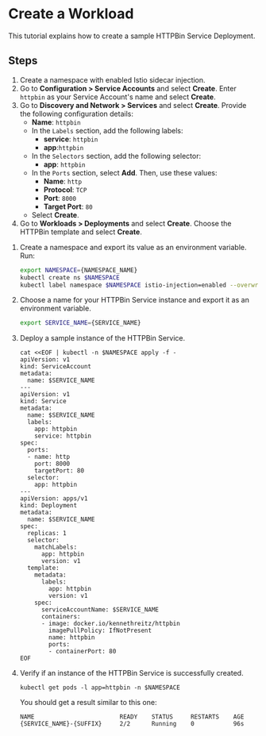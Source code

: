 # Create a Workload

This tutorial explains how to create a sample HTTPBin Service Deployment.

## Steps

<Tabs>
<Tab name="Kyma Dashboard">

1. Create a namespace with enabled Istio sidecar injection.
2. Go to **Configuration > Service Accounts** and select **Create**. Enter `httpbin` as your Service Account's name and select **Create**.
5. Go to **Discovery and Network > Services** and select **Create**. Provide the following configuration details:
    - **Name**: `httpbin`
    - In the `Labels` section, add the following labels:
      - **service**: `httpbin`
      - **app**:`httpbin`
    - In the `Selectors` section, add the following selector:
      - **app**: `httpbin`
    - In the `Ports` section, select **Add**. Then, use these values:
      - **Name**: `http`
      - **Protocol**: `TCP`
      - **Port**: `8000`
      - **Target Port**: `80`
    - Select **Create**.
8. Go to **Workloads > Deployments** and select **Create**. Choose the HTTPBin template and select **Create**.
</Tab>
<Tab name="kubectl">

1. Create a namespace and export its value as an environment variable. Run:

    ```bash
    export NAMESPACE={NAMESPACE_NAME}
    kubectl create ns $NAMESPACE
    kubectl label namespace $NAMESPACE istio-injection=enabled --overwrite
    ```

2. Choose a name for your HTTPBin Service instance and export it as an environment variable.

    ```bash
    export SERVICE_NAME={SERVICE_NAME}
    ```

3. Deploy a sample instance of the HTTPBin Service.

    ```shell
    cat <<EOF | kubectl -n $NAMESPACE apply -f -
    apiVersion: v1
    kind: ServiceAccount
    metadata:
      name: $SERVICE_NAME
    ---
    apiVersion: v1
    kind: Service
    metadata:
      name: $SERVICE_NAME
      labels:
        app: httpbin
        service: httpbin
    spec:
      ports:
      - name: http
        port: 8000
        targetPort: 80
      selector:
        app: httpbin
    ---
    apiVersion: apps/v1
    kind: Deployment
    metadata:
      name: $SERVICE_NAME
    spec:
      replicas: 1
      selector:
        matchLabels:
          app: httpbin
          version: v1
      template:
        metadata:
          labels:
            app: httpbin
            version: v1
        spec:
          serviceAccountName: $SERVICE_NAME
          containers:
          - image: docker.io/kennethreitz/httpbin
            imagePullPolicy: IfNotPresent
            name: httpbin
            ports:
            - containerPort: 80
    EOF
    ```

4. Verify if an instance of the HTTPBin Service is successfully created.

    ```shell
    kubectl get pods -l app=httpbin -n $NAMESPACE
    ```

    You should get a result similar to this one:

    ```shell
    NAME                        READY    STATUS     RESTARTS    AGE
    {SERVICE_NAME}-{SUFFIX}     2/2      Running    0           96s
    ```
</Tab>
</Tabs>
